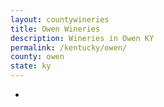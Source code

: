 ```yaml
---
layout: countywineries
title: Owen Wineries
description: Wineries in Owen KY
permalink: /kentucky/owen/
county: owen
state: ky
---
```

-
